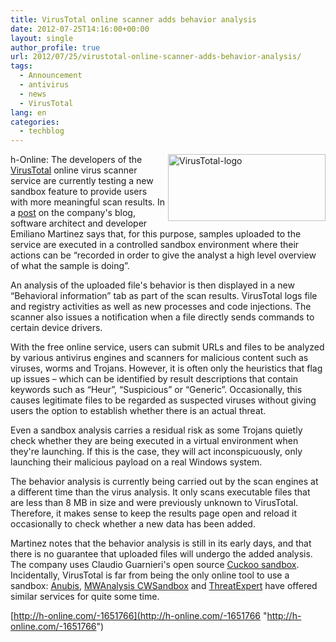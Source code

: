 ```yaml
---
title: VirusTotal online scanner adds behavior analysis
date: 2012-07-25T14:16:00+00:00
layout: single
author_profile: true
url: 2012/07/25/virustotal-online-scanner-adds-behavior-analysis/
tags:
  - Announcement
  - antivirus
  - news
  - VirusTotal
lang: en
categories: 
  - techblog
---
```

<a href="http://lh5.ggpht.com/-JN7a_qRtjw8/UA_4uoKn_zI/AAAAAAAAGl0/751-1KLyXu0/s1600-h/VirusTotal-logo%25255B2%25255D.png" target="_blank"><img title="VirusTotal-logo" border="0" alt="VirusTotal-logo" align="right" src="http://lh4.ggpht.com/-_OC-wz-iq2Y/UA_4wrKiZyI/AAAAAAAAGl8/Rb3JEynawXw/VirusTotal-logo_thumb.png?imgmax=800" width="252" height="107" /></a>h-Online: The developers of the [VirusTotal](https://www.virustotal.com/) online virus scanner service are currently testing a new sandbox feature to provide users with more meaningful scan results. In a [post](http://blog.virustotal.com/2012/07/virustotal-behavioural-information.html) on the company's blog, software architect and developer Emiliano Martinez says that, for this purpose, samples uploaded to the service are executed in a controlled sandbox environment where their actions can be “recorded in order to give the analyst a high level overview of what the sample is doing”. 

An analysis of the uploaded file's behavior is then displayed in a new “Behavioral information” tab as part of the scan results. VirusTotal logs file and registry activities as well as new processes and code injections. The scanner also issues a notification when a file directly sends commands to certain device drivers. 

With the free online service, users can submit URLs and files to be analyzed by various antivirus engines and scanners for malicious content such as viruses, worms and Trojans. However, it is often only the heuristics that flag up issues – which can be identified by result descriptions that contain keywords such as “Heur”, “Suspicious” or “Generic”. Occasionally, this causes legitimate files to be regarded as suspected viruses without giving users the option to establish whether there is an actual threat. 

Even a sandbox analysis carries a residual risk as some Trojans quietly check whether they are being executed in a virtual environment when they're launching. If this is the case, they will act inconspicuously, only launching their malicious payload on a real Windows system. 

The behavior analysis is currently being carried out by the scan engines at a different time than the virus analysis. It only scans executable files that are less than 8 MB in size and were previously unknown to VirusTotal. Therefore, it makes sense to keep the results page open and reload it occasionally to check whether a new data has been added. 

Martinez notes that the behavior analysis is still in its early days, and that there is no guarantee that uploaded files will undergo the added analysis. The company uses Claudio Guarnieri's open source [Cuckoo sandbox](http://www.cuckoosandbox.org/). Incidentally, VirusTotal is far from being the only online tool to use a sandbox: [Anubis](http://anubis.iseclab.org/?action=advanced_form), [MWAnalysis CWSandbox](http://mwanalysis.org/?site=1&page=submit) and [ThreatExpert](http://www.threatexpert.com/submit.aspx) have offered similar services for quite some time. 

[http://h-online.com/-1651766](http://h-online.com/-1651766 "http://h-online.com/-1651766")